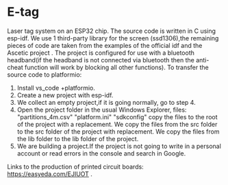 # E-tag
Laser tag system on an ESP32 chip.
The source code is written in C using esp-idf.
We use 1 third-party library for the screen (ssd1306),the remaining pieces of code are taken from the examples of the official idf and the Ascetic project .
The project is configured for use with a bluetooth headband(if the headband is not connected via bluetooth
then the anti-cheat function will work by blocking all other functions).
To transfer the source code to platformio:
1. Install vs_code +platformio.
2. Create a new project with esp-idf.
3. We collect an empty project,if it is going normally, go to step 4.
4. Open the project folder in the usual Windows Explorer, files:
"partitions_4m.csv"
"platform.ini"
"sdkconfig"
copy the files to the root of the project with a replacement.
We copy the files from the src folder to the src folder of the project with replacement.
We copy the files from the lib folder to the lib folder of the project.
5. We are building a project.If the project is not going to write in a personal account or read errors in the console and search in Google.

Links to the production of printed circuit boards: https://easyeda.com/EJIUOT .
